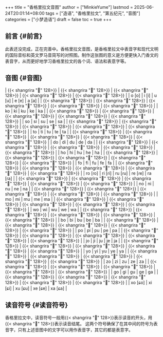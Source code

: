 +++
title = "香格里拉文音图"
author = ["MinkieYume"]
lastmod = 2025-06-24T20:01:14+08:00
tags = ["造语", "香格里拉文", "第五纪元", "音图"]
categories = ["小梦造语"]
draft = false
toc = true
+++

## 前言 {#前言}

此表还没完成，正在完善中。香格里拉文音图，是香格里拉文中表音字和现代文明的国际音标和英文罗马音简写的对照图。制作这张图的意义是方便更快入门香文的表音字，从而更好地学习香格里拉文的各个词、语法和表意字等。


## 音图 {#音图}

| {{< shangrira "󰀁" 128>}} | {{< shangrira "󰀂" 128>}} | {{< shangrira "󰀃" 128>}} | {{< shangrira "󰀄" 128>}} | {{< shangrira "󰀅" 128>}} |
| o [o]                    | i [i]                    | u [u]                    | e [e]                    | a [a]                    |
| {{< shangrira "󰀆" 128>}} | {{< shangrira "󰀇" 128>}} | {{< shangrira "󰀈" 128>}} | {{< shangrira "󰀉" 128>}} | {{< shangrira "󰀊" 128>}} |
| ko                       | ki                       | ku                       | ke                       | ka                       |
| {{< shangrira "󰀋" 128>}} | {{< shangrira "󰀌" 128>}} | {{< shangrira "󰀍" 128>}} | {{< shangrira "󰀎" 128>}} | {{< shangrira "󰀏" 128>}} |
| so                       | si                       | su                       | se                       | sa                       |
| {{< shangrira "󰀐" 128>}} | {{< shangrira "󰀑" 128>}} | {{< shangrira "󰀒" 128>}} | {{< shangrira "󰀓" 128>}} | {{< shangrira "󰀔" 128>}} |
| to                       | ti                       | tu                       | te                       | ta                       |
| {{< shangrira "󰀕" 128>}} | {{< shangrira "󰀖" 128>}} | {{< shangrira "󰀗" 128>}} | {{< shangrira "󰀘" 128>}} | {{< shangrira "󰀙" 128>}} |
| do                       | di                       | du                       | de                       | da                       |
| {{< shangrira "󰀚" 128>}} | {{< shangrira "󰀛" 128>}} | {{< shangrira "󰀜" 128>}} | {{< shangrira "󰀝" 128>}} | {{< shangrira "󰀞" 128>}} |
| ho                       | hi                       | hu                       | he                       | ha                       |
| {{< shangrira "󰀟" 128>}} | {{< shangrira "󰀠" 128>}} | {{< shangrira "󰀡" 128>}} | {{< shangrira "󰀢" 128>}} | {{< shangrira "󰀣" 128>}} |
| fo                       | fi                       | fu                       | fe                       | fa                       |
| {{< shangrira "󰀤" 128>}} | {{< shangrira "󰀥" 128>}} | {{< shangrira "󰀦" 128>}} | {{< shangrira "󰀧" 128>}} | {{< shangrira "󰀨" 128>}} |
| ro [ɾo]                  | ri [ɾi]                  | ru [ɾu]                  | re [ɾe]                  | ra [ɾa]                  |
| {{< shangrira "󰀩" 128>}} | {{< shangrira "󰀪" 128>}} | {{< shangrira "󰀫" 128>}} | {{< shangrira "󰀬" 128>}} | {{< shangrira "󰀭" 128>}} |
| no                       | ni                       | nu                       | ne                       | na                       |
| {{< shangrira "󰀮" 128>}} | {{< shangrira "󰀯" 128>}} | {{< shangrira "󰀰" 128>}} | {{< shangrira "󰀱" 128>}} | {{< shangrira "󰀲" 128>}} |
| mo                       | mi                       | mu                       | me                       | ma                       |
| {{< shangrira "󰀳" 128>}} | {{< shangrira "󰀴" 128>}} | {{< shangrira "󰀵" 128>}} | {{< shangrira "󰀶" 128>}} | {{< shangrira "󰀷" 128>}} |
| wo                       | wi                       | wu                       | we                       | wa                       |
| {{< shangrira "󰀸" 128>}} | {{< shangrira "󰀹" 128>}} | {{< shangrira "󰀺" 128>}} | {{< shangrira "󰀻" 128>}} | {{< shangrira "󰀼" 128>}} |
| bo                       | bi                       | bu                       | be                       | ba                       |
| {{< shangrira "󰀽" 128>}} | {{< shangrira "󰀾" 128>}} | {{< shangrira "󰀿" 128>}} | {{< shangrira "󰁀" 128>}} | {{< shangrira "󰁁" 128>}} |
| po                       | pi                       | pu                       | pe                       | pa                       |
| {{< shangrira "󰁂" 128>}} | {{< shangrira "󰁃" 128>}} | {{< shangrira "󰁄" 128>}} | {{< shangrira "󰁅" 128>}} | {{< shangrira "󰁆" 128>}} |
| jo                       | ji                       | ju                       | je                       | ja                       |
| {{< shangrira "󰁇" 128>}} | {{< shangrira "󰁈" 128>}} | {{< shangrira "󰁉" 128>}} | {{< shangrira "󰁊" 128>}} | {{< shangrira "󰁋" 128>}} |
| yo                       | yi                       | yu                       | ye                       | ya                       |
| {{< shangrira "󰁌" 128>}} | {{< shangrira "󰁍" 128>}} | {{< shangrira "󰁎" 128>}} | {{< shangrira "󰁏" 128>}} | {{< shangrira "󰁐" 128>}} |
| zo                       | zi                       | zu                       | ze                       | za                       |
| {{< shangrira "󰁑" 128>}} | {{< shangrira "󰁒" 128>}} | {{< shangrira "󰁓" 128>}} | {{< shangrira "󰁔" 128>}} | {{< shangrira "󰁕" 128>}} |
| go                       | gi                       | gu                       | ge                       | ga                       |
| {{< shangrira "󰁖" 128>}} | {{< shangrira "󰁗" 128>}} | {{< shangrira "󰁘" 128>}} | {{< shangrira "󰁙" 128>}} | {{< shangrira "󰁚" 128>}} |
| xo [ɕo]                  | xi [ɕi]                  | xu [ɕu]                  | xe [ɕe]                  | xa [ɕa]                  |


## 读音符号 {#读音符号}

香格里拉文中，读音符号一般用{{< shangrira "󰁛" 128>}}表示读音的开头，用{{< shangrira "󰁜" 128>}}表示读音结尾。
这两个符号确保了在其中间的符号为表音字，只有上述音图中的文字可以用作表音字，其它的都是表意字。
